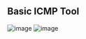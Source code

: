 ## Basic ICMP Tool

![image](https://user-images.githubusercontent.com/79791626/215758020-53c336d1-d312-4daa-bf1d-92b1aa3a478c.png)
![image](https://user-images.githubusercontent.com/79791626/215758082-a91de10d-8299-4667-93d6-29429701456e.png)
